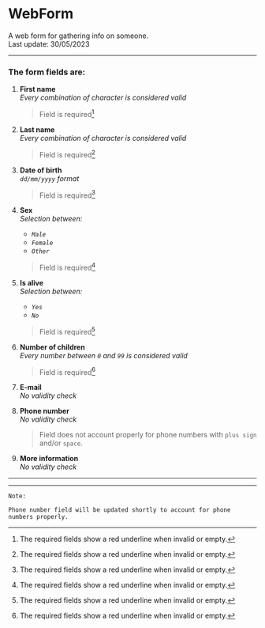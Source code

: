 # WebForm
  
A web form for gathering info on someone.  
Last update: 30/05/2023

---

### The form fields are:

1. **First name**  
    _Every combination of character is considered valid_

    > Field is required[^1]

2. **Last name**  
    _Every combination of character is considered valid_

    > Field is required[^1]

3. **Date of birth**  
    _`dd/mm/yyyy` format_

    > Field is required[^1]

4. **Sex**  
    _Selection between:_  

    - _`Male`_
    - _`Female`_
    - _`Other`_

    > Field is required[^1]

5. **Is alive**  
    _Selection between:_  

    - _`Yes`_
    - _`No`_

    > Field is required[^1]

6. **Number of children**  
    _Every number between `0` and `99` is considered valid_

    > Field is required[^1]

7. **E-mail**  
    _No validity check_

8. **Phone number**  
    _No validity check_

    >Field does not account properly for phone numbers with `plus sign` and/or `space`.

9. **More information**  
    _No validity check_

---

[^1]: The required fields show a red underline when invalid or empty.

---

```
Note:  
    
Phone number field will be updated shortly to account for phone numbers properly.
```